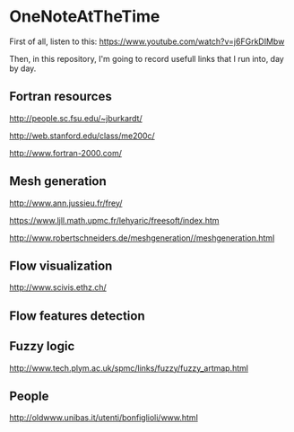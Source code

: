# OneNoteAtTheTime
First of all, listen to this: https://www.youtube.com/watch?v=j6FGrkDIMbw

Then, in this repository, I'm going to record usefull links that I run into, day by day.

## Fortran resources
http://people.sc.fsu.edu/~jburkardt/

http://web.stanford.edu/class/me200c/

http://www.fortran-2000.com/
## Mesh generation
http://www.ann.jussieu.fr/frey/

https://www.ljll.math.upmc.fr/lehyaric/freesoft/index.htm

http://www.robertschneiders.de/meshgeneration//meshgeneration.html

## Flow visualization

http://www.scivis.ethz.ch/

## Flow features detection
## Fuzzy logic
http://www.tech.plym.ac.uk/spmc/links/fuzzy/fuzzy_artmap.html

## People
http://oldwww.unibas.it/utenti/bonfiglioli/www.html


